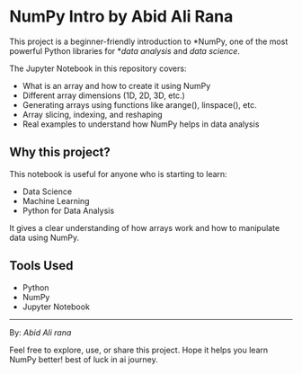 # NumPy Intro by Abid Ali Rana

This project is a beginner-friendly introduction to *NumPy, one of the most powerful Python libraries for **data analysis* and *data science*.

The Jupyter Notebook in this repository covers:
- What is an array and how to create it using NumPy
- Different array dimensions (1D, 2D, 3D, etc.)
- Generating arrays using functions like arange(), linspace(), etc.
- Array slicing, indexing, and reshaping
- Real examples to understand how NumPy helps in data analysis

## Why this project?

This notebook is useful for anyone who is starting to learn:
- Data Science
- Machine Learning
- Python for Data Analysis

It gives a clear understanding of how arrays work and how to manipulate data using NumPy.

## Tools Used
- Python
- NumPy
- Jupyter Notebook

---

By: *Abid Ali rana*

Feel free to explore, use, or share this project. Hope it helps you learn NumPy better! best of luck in ai journey.
